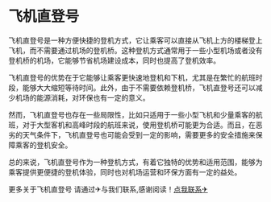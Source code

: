 # 飞机直登号

飞机直登号是一种方便快捷的登机方式，它让乘客可以直接从飞机上方的楼梯登上飞机，而不需要通过机场的登机桥。这种登机方式通常用于一些小型机场或者没有登机桥的机场，它能够节省机场建设成本，同时也提高了登机效率。

飞机直登号的优势在于它能够让乘客更快速地登机和下机，尤其是在繁忙的航班时段，能够大大缩短等待时间。此外，由于不需要依赖登机桥，飞机直登号还可以减少机场的能源消耗，对环保也有一定的意义。

然而，飞机直登号也存在一些局限性，比如只适用于一些小型飞机和少量乘客的航班，对于大型客机和高峰时段的航班来说，使用登机桥可能更为合适。而且，在恶劣的天气条件下，飞机直登号也可能会受到一定的影响，需要更多的安全措施来保障乘客的登机安全。

总的来说，飞机直登号作为一种登机方式，有着它独特的优势和适用范围，能够为乘客提供更便捷的登机体验，同时也对机场运营和环保方面有一定的益处。

更多关于飞机直登号 请通过✈与我们联系,感谢阅读！[点我联系✈](https://www.G208.com)